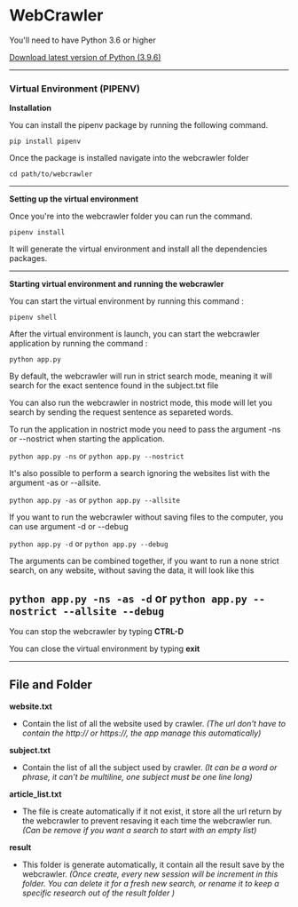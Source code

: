 # WebCrawler #
You'll need to have Python 3.6 or higher

[Download latest version of Python (3.9.6)](https://www.python.org/downloads/release/python-396/)

***
### Virtual Environment (PIPENV) ###
**Installation**

You can install the pipenv package by running the following command.

`pip install pipenv` 

Once the package is installed navigate into the webcrawler folder

`cd path/to/webcrawler` 

---

**Setting up the virtual environment**

Once you're into the webcrawler folder you can run the command. 

`pipenv install` 

It will generate the virtual environment and install all the dependencies packages. 

---

**Starting virtual environment and running the webcrawler**

You can start the virtual environment by running this command :

`pipenv shell` 

After the virtual environment is launch, you can start the webcrawler application by running the command : 

`python app.py`

By default, the webcrawler will run in strict search mode, meaning it will search for the exact sentence found in the subject.txt file

You can also run the webcrawler in nostrict mode, this mode will let you search by sending the request sentence as separeted words.

To run the application in nostrict mode you need to pass the argument -ns or --nostrict when starting the application.

`python app.py -ns` or `python app.py --nostrict`

It's also possible to perform a search ignoring the websites list with the argument -as or --allsite.

`python app.py -as` or `python app.py --allsite`

If you want to run the webcrawler without saving files to the computer, you can use argument -d or --debug

`python app.py -d` or `python app.py --debug`


The arguments can be combined together, if you want to run a none strict search, on any website, without saving the data, it will look like this 

`python app.py -ns -as -d` or `python app.py --nostrict --allsite --debug`
---

You can stop the webcrawler by typing **CTRL-D** 

You can close the virtual environment by typing **exit**

---

## File and Folder ##

**website.txt**

- Contain the list of all the website used by crawler. *(The url don't have to contain the http:// or https://, the app manage this automatically)*


**subject.txt**

- Contain the list of all the subject used by crawler. *(It can be a word or phrase, it can't be multiline, one subject must be one line long)*

**article_list.txt**

- The file is create automatically if it not exist, it store all the url return by the webcrawler to prevent resaving it each time the webcrawler run. *(Can be remove if you want a search to start with an empty list)*

**result**

- This folder is generate automatically, it contain all the result save by the webcrawler.
*(Once create, every new session will be increment in this folder. You can delete it for a fresh new search, or rename it to keep a specific research out of the result folder )*

